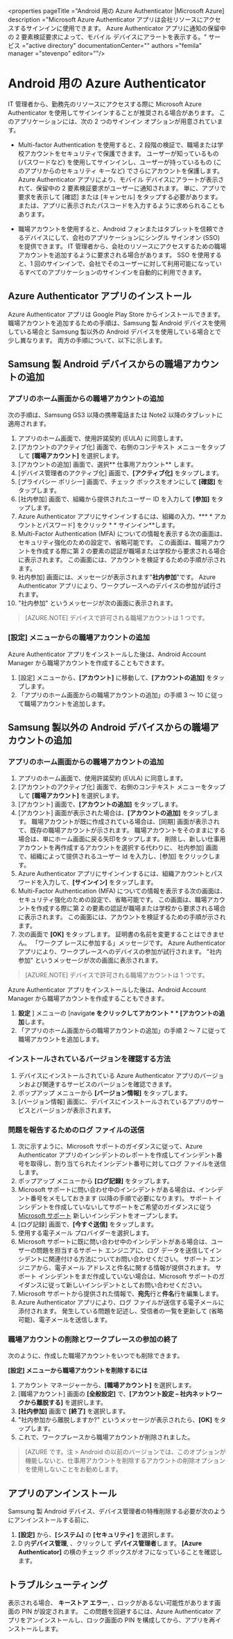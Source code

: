 <properties
    pageTitle ="Android 用の Azure Authenticator |Microsoft Azure]
    description ="Microsoft Azure Authenticator アプリは会社リソースにアクセスするサインインに使用できます。 Azure Authenticator アプリに通知の保留中の 2 要素検証要求によって、モバイル デバイスにアラートを表示する。"
    サービス ="active directory"
    documentationCenter=""
    authors ="femila"
    manager ="stevenpo"
    editor=""/>

<tags
    ms.service="active directory"
    ms.workload="identity"
    ms.tgt_pltfrm="na"
    ms.devlang="na"
    ms.topic="article"
    ms.date="11/24/2015"
    ms.author="femila"/>

# Android 用の Azure Authenticator

IT 管理者から、勤務先のリソースにアクセスする際に Microsoft Azure Authenticator を使用してサインインすることが推奨される場合があります。 このアプリケーションには、次の 2 つのサインイン オプションが用意されています。

* Multi-factor Authentication を使用すると、2 段階の検証で、職場または学校アカウントをセキュリティで保護できます。 ユーザーが知っているもの (パスワードなど) を使用してサインインし、ユーザーが持っているもの (このアプリからのセキュリティ キーなど) でさらにアカウントを保護します。 Azure Authenticator アプリにより、モバイル デバイスにアラートが表示されて、保留中の 2 要素検証要求がユーザーに通知されます。 単に、アプリで要求を表示して [確認] または [キャンセル] をタップする必要があります。 または、アプリに表示されたパスコードを入力するように求められることもあります。

* 職場アカウントを使用すると、Android フォンまたはタブレットを信頼できるデバイスにして、会社のアプリケーションにシングル サインオン (SSO) を提供できます。 IT 管理者から、会社のリソースにアクセスするための職場アカウントを追加するように要求される場合があります。 SSO を使用すると、1 回のサインインで、会社でそのユーザーに対して利用可能になっているすべてのアプリケーションのサインインを自動的に利用できます。

## Azure Authenticator アプリのインストール

Azure Authenticator アプリは Google Play Store からインストールできます。
職場アカウントを追加するための手順は、Samsung 製 Android デバイスを使用している場合と Samsung 製以外の Android デバイスを使用している場合とで少し異なります。 両方の手順について、以下に示します。

Samsung 製 Android デバイスからの職場アカウントの追加
-----------------------------------

### アプリのホーム画面からの職場アカウントの追加

次の手順は、Samsung GS3 以降の携帯電話または Note2 以降のタブレットに適用されます。

1. アプリのホーム画面で、使用許諾契約 (EULA) に同意します。
2. [アカウントのアクティブ化] 画面で、右側のコンテキスト メニューをタップして **[職場アカウント]** を選択します。
3. [アカウントの追加] 画面で、選択** 仕事用アカウント** します。
4. [デバイス管理者のアクティブ化] 画面で、**[アクティブ化]** をタップします。
5. [プライバシー ポリシー] 画面で、チェック ボックスをオンにして **[確認]** をタップします。
6. [社内参加] 画面で、組織から提供されたユーザー ID を入力して **[参加]** をタップします。
7. Azure Authenticator アプリにサインインするには、組織の入力、*** * アカウントとパスワード] をクリック * * サインイン**します。
8. Multi-Factor Authentication (MFA) についての情報を表示する次の画面は、セキュリティ強化のための設定で、省略可能です。 この画面は、職場アカウントを作成する際に第 2 の要素の認証が職場または学校から要求される場合に表示されます。 この画面には、アカウントを検証するための手順が示されます。
9. 社内参加] 画面には、メッセージが表示されます"**社内参加**"です。 Azure Authenticator アプリにより、ワークプレースへのデバイスの参加が試行されます。
10. "社内参加" というメッセージが次の画面に表示されます。

>[AZURE.NOTE]
> デバイスで許可される職場アカウントは 1 つです。

### [設定] メニューからの職場アカウントの追加

Azure Authenticator アプリをインストールした後は、Android Account Manager から職場アカウントを作成することもできます。

1. [設定] メニューから、**[アカウント]** に移動して、**[アカウントの追加]** をタップします。
2. 「アプリのホーム画面からの職場アカウントの追加」の手順 3 ～ 10 に従って職場アカウントを追加します。

Samsung 製以外の Android デバイスからの職場アカウントの追加
--------------------------------------

### アプリのホーム画面からの職場アカウントの追加

1. アプリのホーム画面で、使用許諾契約 (EULA) に同意します。
2. [アカウントのアクティブ化] 画面で、右側のコンテキスト メニューをタップして **[職場アカウント]** を選択します。
3. [アカウント] 画面で、**[アカウントの追加]** をタップします。
4. [アカウント] 画面が表示された場合は、**[アカウントの追加]** をタップします。 職場アカウントが既に作成されている場合は、[同期] 画面が表示されて、既存の職場アカウントが示されます。 職場アカウントをそのままにする場合は、単にホーム画面に戻る矢印をタップします。 削除し、新しい仕事用アカウントを再作成するアカウントを選択する代わりに、
社内参加] 画面で、組織によって提供されるユーザー Id を入力し、[参加] をクリックします。
5. Azure Authenticator アプリにサインインするには、組織アカウントとパスワードを入力して、**[サインイン]** をタップします。
7. Multi-Factor Authentication (MFA) についての情報を表示する次の画面は、セキュリティ強化のための設定で、省略可能です。 この画面は、職場アカウントを作成する際に第 2 の要素の認証が職場または学校から要求される場合に表示されます。 この画面には、アカウントを検証するための手順が示されます。
8. 次の画面で **[OK]** をタップします。 証明書の名前を変更することはできません。
「ワークプ レースに参加する」メッセージです。 Azure Authenticator アプリにより、ワークプレースへのデバイスの参加が試行されます。
"社内参加" というメッセージが次の画面に表示されます。

>[AZURE.NOTE]
> デバイスで許可される職場アカウントは 1 つです。

Azure Authenticator アプリをインストールした後は、Android Account Manager から職場アカウントを作成することもできます。

1. **設定** ] メニューの [navigat**e をクリックしてアカウント * * [アカウントの追加**します。
2. 「アプリのホーム画面からの職場アカウントの追加」の手順 2 ～ 7 に従って職場アカウントを追加します。

### インストールされているバージョンを確認する方法

1. デバイスにインストールされている Azure Authenticator アプリのバージョンおよび関連するサービスのバージョンを確認できます。
2. ポップアップ メニューから **[バージョン情報]** をタップします。
3. [バージョン情報] 画面に、デバイスにインストールされているアプリのサービスとバージョンが表示されます。

### 問題を報告するためのログ ファイルの送信

1. 次に示すように、Microsoft サポートのガイダンスに従って、Azure Authenticator アプリのインシデントのレポートを作成してインシデント番号を取得し、割り当てられたインシデント番号に対してログ ファイルを送信します。
2. ポップアップ メニューから **[ログ記録]** をタップします。
3. Microsoft サポートに問い合わせ中のインシデントがある場合は、インシデント番号をメモしておきます (以降の手順で必要になります)。 サポート インシデントを作成していないしてサポートをご希望のガイダンスに従う [Microsoft サポート](https://support.microsoft.com/en-us/contactus) 新しいインシデントをオープンします。
4. [ログ記録] 画面で、**[今すぐ送信]** をタップします。
5. 使用する電子メール プロバイダーを選択します。
7. Microsoft サポートに既に問い合わせ中のインシデントがある場合は、ユーザーの問題を担当するサポート エンジニアに、ログ データを送信してインシデントに関連付ける方法についてお問い合わせください。 サポート エンジニアから、電子メール アドレスと件名に関する情報が提供されます。 サポート インシデントをまだ作成していない場合は、Microsoft サポートのガイダンスに従って新しいインシデントとしてお問い合わせください。
9. Microsoft サポートから提供された情報で、**宛先**行と**件名**行を編集します。
10. Azure Authenticator アプリにより、ログ ファイルが送信する電子メールに添付されます。 発生している問題を記述し、受信者の一覧を更新して (省略可能)、電子メールを送信します。

### 職場アカウントの削除とワークプレースの参加の終了

次のように、作成した職場アカウントをいつでも削除できます。

**[設定] メニューから職場アカウントを削除するには**

1. アカウント マネージャーから、**[職場アカウント]** を選択します。
2. [職場アカウント] 画面の **[全般設定]** で、**[アカウント設定 – 社内ネットワークから離脱する]** を選択します。
3. **[社内参加]** 画面で **[終了]** を選択します。
4. "社内参加から離脱しますか?" というメッセージが表示されたら、**[OK]** をタップします。
5. これで、ワークプレースから職場アカウントが削除されました。

>[AZURE です。注 >
>Android の以前のバージョンでは、このオプションが機能しないと、仕事用アカウントを削除するアカウントの削除オプションを使用しないことをお勧めします。

## アプリのアンインストール

Samsung 製 Android デバイス、デバイス管理者の特権削除する必要が次のようにアンインストールする前に、
1. **[設定]** から、**[システム]** の **[セキュリティ]** を選択します。
2. D 内**デバイス管理**, 、クリックして **デバイス管理者**します。 **[Azure Authenticator]** の横のチェック ボックスがオフになっていることを確認します。

## トラブルシューティング

表示される場合、  **キーストア エラー**, 、ロックがあるない可能性があります画面の PIN が設定されます。 この問題を回避するには、Azure Authenticator アプリをアンインストールし、ロック画面の PIN を構成してから、アプリを再インストールします。





